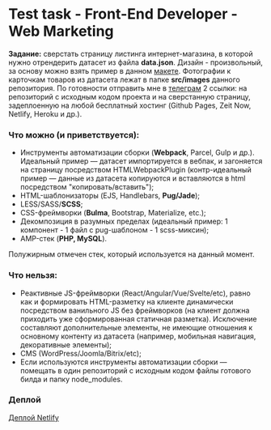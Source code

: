 # Test task - Front-End Developer - Web Marketing

**Задание:** сверстать страницу листинга интернет-магазина, в которой нужно отрендерить датасет из файла **data.json**. Дизайн - произвольный, за основу можно взять пример в данном [макете](https://www.figma.com/file/GZDWwVSeu1N8KHRH7B0may/Test_task_sketch?node-id=0%3A1). Фотографии к карточкам товаров из датасета лежат в папке **src/images** данного репозитория. По готовности отправить мне в [телеграм](https://t.me/AleksDrozdov) 2 ссылки: на репозиторий с исходным кодом проекта и на сверстанную страницу, задеплоенную на любой бесплатный хостинг (Github Pages, Zeit Now, Netlify, Heroku и др.).

### Что можно (и приветствуется):

* Инструменты автоматизации сборки (**Webpack**, Parcel, Gulp и др.). Идеальный пример — датасет импортируется в вебпак, и загоняется на страницу посредством HTMLWebpackPlugin (контр-идеальный пример — данные из датасета копируются и вставляются в html посредством "копировать/вставить");
* HTML-шаблонизаторы (EJS, Handlebars, **Pug/Jade**);
* LESS/SASS/**SCSS**;
* CSS-фреймворки (**Bulma**, Bootstrap, Materialize, etc.);
* Декомпозиция в разумных пределах (идеальный пример: 1 компонент - 1 файл с pug-шаблоном - 1 scss-миксин);
* AMP-стек (**PHP, MySQL**).

Полужирным отмечен стек, который используется на данный момент.

### Что нельзя:

* Реактивные JS-фреймворки (React/Angular/Vue/Svelte/etc), равно как и формировать HTML-разметку на клиенте динамически посредством ванильного JS без фреймворков (на клиент должна приходить уже сформированная статичная разметка). Исключение составляют дополнительные элементы, не имеющие отношения к основному контенту из датасета (например, мобильная навигация, декоративные элементы);
* CMS (WordPress/Joomla/Bitrix/etc);
* Если используются инструменты автоматизации сборки — помещать в один репозиторий с исходным кодом файлы готового билда и папку node_modules.

### Деплой

[Деплой Netlify](https://sleepy-kowalevski-1d33f5.netlify.app)